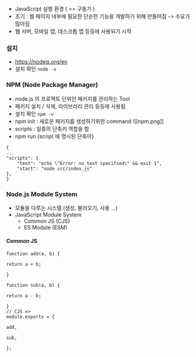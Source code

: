 - JavaScript 실행 환경 ( == 구동기 )
- 초기 : 웹 페이지 내부에 필요한 단순한 기능을 개발하기 위해 만들어짐 -> 수요가 많아짐
- 웹 서버, 모바일 앱, 데스크톱 앱 등등에 사용되기 시작

### 설치 
- https://nodejs.org/en
- 설치 확인 `node -v`

### NPM (Node Package Manager)
- node.js 의 프로젝트 단위인 패키지를 관리하는 Tool
- 패키지 설치 / 삭제, 라이브러리 관리 등등에 사용됨
- 설치 확인 `npm -v`
- npm init : 새로운 패키지를 생성하기위한 command
![[npm.png]]
- scripts : 일종의 단축키 역할을 함
- npm run {script 에 명시된 단축어}
```
{
...
"scripts": {
	"test": "echo \"Error: no test specified\" && exit 1",
	"start": "node src/index.js"
},
}
```

### Node.js Module System
- 모듈을 다루는 시스템 (생성, 불러오기, 사용 ...)
- JavaScript Module System
	- Common JS (CJS)
	- ES Module (ESM)

#### Common JS
```
function add(a, b) {

return a + b;

}

function sub(a, b) {

return a - b;

}
// CJS =>
module.exports = {

add,

sub,

};
```